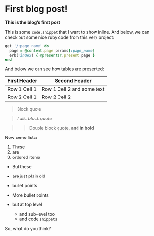 # First blog post!

**This is the blog's first post**

This is some `code.snippet` that I want to show inline.
And below, we can check out some nice ruby code from this very project:

```ruby
get '/:page_name' do
  page = @content.page params[:page_name]
  erb(:index) { @presenter.present page }
end
```

And below we can see how tables are presented:

First Header | Second Header
-------------|--------------
Row 1 Cell 1 | Row 1 Cell 2 and some text
Row 2 Cell 1 | Row 2 Cell 2

> Block quote

> *Italic block quote*

> > Double block quote, **and in bold**

Now some lists:

1. These
2. are
3. ordered items
  * But these
  * are just plain old
  * bullet points

* More bullet points
* but at top level
  * and sub-level too
  * and code `snippets`

So, what do you think?
